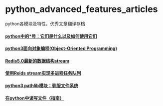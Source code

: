 # python_advanced_features_articles
python各模块及特性，优秀文章翻译存档
#### [python中的*号：它们是什么以及如何使用它们](https://github.com/Boreas514/python_advanced_features_articles/blob/master/Asterisks%20in%20Python.md)

#### [python3面向对象编程(Object-Oriented Programming)](https://github.com/Boreas514/python_advanced_features_articles/blob/master/Object-Oriented%20Programming(OOP)%20in%20Python3.md)

#### [Redis5.0最新的数据结构stream](https://github.com/Boreas514/python_advanced_features_articles/blob/master/Introduction%20to%20Redis%20Streams.md)

#### [使用Reids stream实现多进程任务队列](https://github.com/Boreas514/python_advanced_features_articles/blob/master/Multi-process%20task%20queue%20using%20Redis%20Streams.md)

#### [python3 pathlib模块：驯服文件系统](https://github.com/Boreas514/python_advanced_features_articles/blob/master/Python3%20pathlib%20Module.md)

#### [在python中读写文件（指南）]()
